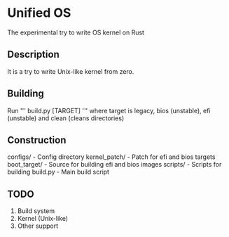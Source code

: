 # Unified OS
The experimental try to write OS kernel on Rust

## Description

It is a try to write Unix-like kernel from zero.

## Building

Run 
'''
build.py [TARGET]
'''
where target is legacy, bios (unstable), efi (unstable) and clean (cleans directories)

## Construction

configs/ - Config directory
kernel_patch/ - Patch for efi and bios targets
boot_target/ - Source for building efi and bios images
scripts/ - Scripts for building
build.py - Main build script

## TODO

1. Build system
2. Kernel (Unix-like)
3. Other support
